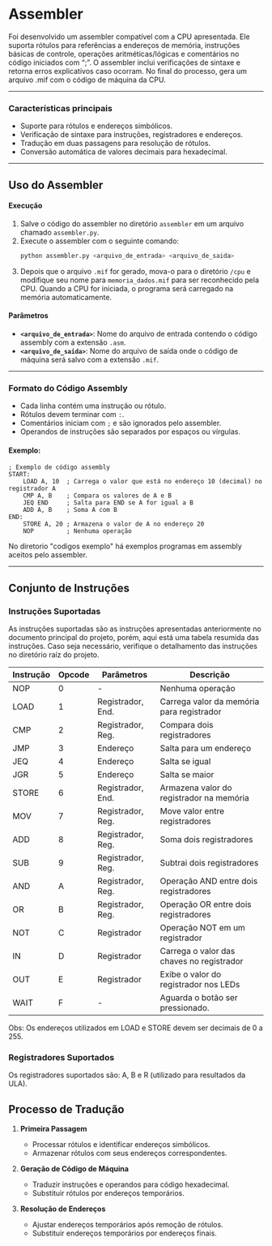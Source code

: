 # Assembler

Foi desenvolvido um assembler compatível com a CPU apresentada. Ele suporta rótulos para referências a endereços de memória, instruções básicas de controle, operações aritméticas/lógicas e comentários no código iniciados com “;”. O assembler inclui verificações de sintaxe e retorna erros explicativos caso ocorram. No final do processo, gera um arquivo .mif com o código de máquina da CPU.

---

### Características principais
- Suporte para rótulos e endereços simbólicos.
- Verificação de sintaxe para instruções, registradores e endereços.
- Tradução em duas passagens para resolução de rótulos.
- Conversão automática de valores decimais para hexadecimal.

---

## Uso do Assembler

#### Execução
1. Salve o código do assembler no diretório `assembler` em um arquivo chamado `assembler.py`.
2. Execute o assembler com o seguinte comando:
   ```bash
   python assembler.py <arquivo_de_entrada> <arquivo_de_saida>
   ```
3. Depois que o arquivo `.mif` for gerado, mova-o para o diretório `/cpu` e modifique seu nome para `memoria_dados.mif` para ser reconhecido pela CPU. Quando a CPU for iniciada, o programa será carregado na memória automaticamente.

#### Parâmetros
- **`<arquivo_de_entrada>`**: Nome do arquivo de entrada contendo o código assembly com a extensão `.asm`.
- **`<arquivo_de_saida>`**: Nome do arquivo de saída onde o código de máquina será salvo com a extensão `.mif`.

---

### Formato do Código Assembly
- Cada linha contém uma instrução ou rótulo.
- Rótulos devem terminar com `:`.
- Comentários iniciam com `;` e são ignorados pelo assembler.
- Operandos de instruções são separados por espaços ou vírgulas.

#### Exemplo:
```assembly
; Exemplo de código assembly
START:
    LOAD A, 10  ; Carrega o valor que está no endereço 10 (decimal) no registrador A
    CMP A, B    ; Compara os valores de A e B
    JEQ END     ; Salta para END se A for igual a B
    ADD A, B    ; Soma A com B
END:
    STORE A, 20 ; Armazena o valor de A no endereço 20
    NOP         ; Nenhuma operação
```

No diretorio "codigos exemplo" há exemplos programas em assembly aceitos pelo assembler. 

---

## Conjunto de Instruções

### Instruções Suportadas

As instruções suportadas são as instruções apresentadas anteriormente no documento principal do projeto, porém, aqui está uma tabela resumida das instruções. Caso seja necessário, verifique o detalhamento das instruções no diretório raíz do projeto.

| Instrução | Opcode | Parâmetros         | Descrição                              |
|-------------|--------|-------------------|------------------------------------------|
| NOP         | 0      | -                 | Nenhuma operação                        |
| LOAD        | 1      | Registrador, End. | Carrega valor da memória para registrador |
| CMP         | 2      | Registrador, Reg. | Compara dois registradores               |
| JMP         | 3      | Endereço          | Salta para um endereço                   |
| JEQ         | 4      | Endereço          | Salta se igual                           |
| JGR         | 5      | Endereço          | Salta se maior                           |
| STORE       | 6      | Registrador, End. | Armazena valor do registrador na memória |
| MOV         | 7      | Registrador, Reg. | Move valor entre registradores           |
| ADD         | 8      | Registrador, Reg. | Soma dois registradores                  |
| SUB         | 9      | Registrador, Reg. | Subtrai dois registradores               |
| AND         | A      | Registrador, Reg. | Operação AND entre dois registradores    |
| OR          | B      | Registrador, Reg. | Operação OR entre dois registradores     |
| NOT         | C      | Registrador       | Operação NOT em um registrador          |
| IN          | D      | Registrador       | Carrega o valor das chaves no registrador |
| OUT         | E      | Registrador       | Exibe o valor do registrador nos LEDs     |
| WAIT        | F      | -                 | Aguarda o botão ser pressionado.          |

Obs: Os endereços utilizados em LOAD e STORE devem ser decimais de 0 a 255.

### Registradores Suportados

Os registradores suportados são: A, B e R (utilizado para resultados da ULA).

## Processo de Tradução

1. **Primeira Passagem**
   - Processar rótulos e identificar endereços simbólicos.
   - Armazenar rótulos com seus endereços correspondentes.

2. **Geração de Código de Máquina**
   - Traduzir instruções e operandos para código hexadecimal.
   - Substituir rótulos por endereços temporários.

3. **Resolução de Endereços**
   - Ajustar endereços temporários após remoção de rótulos.
   - Substituir endereços temporários por endereços finais.

